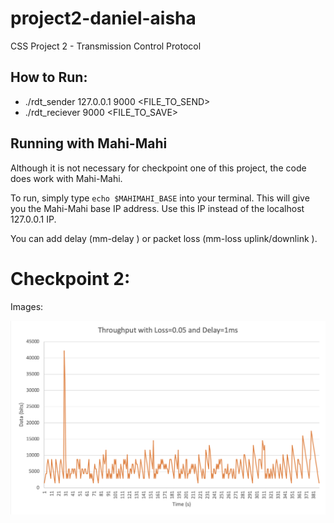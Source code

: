 # project2-daniel-aisha
CSS Project 2 - Transmission Control Protocol

## How to Run:

* ./rdt_sender 127.0.0.1 9000 <FILE_TO_SEND>
* ./rdt_reciever 9000 <FILE_TO_SAVE>


## Running with Mahi-Mahi

Although it is not necessary for checkpoint one of this project, the code does work with Mahi-Mahi. 

To run, simply type <code>echo $MAHIMAHI_BASE</code> into your terminal. This will give you the Mahi-Mahi base IP address. Use this IP instead of the localhost 127.0.0.1 IP.

You can add delay (mm-delay <amount in ms>) or packet loss (mm-loss uplink/downlink <proportion delay>).
  
# Checkpoint 2:

Images:

![](images/1.png)


